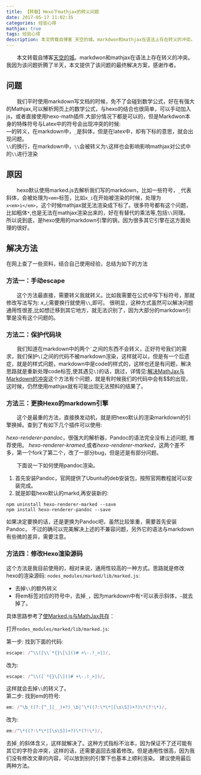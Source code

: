 ```yaml
---
title: 【转载】Hexo下mathjax的转义问题
date: 2017-05-17 11:02:35
categories: 经验心得
mathjax: true
tags: 经验心得
description: 本文转载自博客 天空的城。markdwon和mathjax在语法上存在转义的冲突。我因为该问题折腾了半天，本文提供了该问题的最终解决方案，感谢作者。
---
```

&emsp;&emsp;本文转载自博客[天空的城](http://shomy.top/2016/10/22/hexo-markdown-mathjax/)。markdwon和mathjax在语法上存在转义的冲突。我因为该问题折腾了半天，本文提供了该问题的最终解决方案，感谢作者。
## 问题
&emsp;&emsp;我们平时使用markdown写文档的时候，免不了会碰到数学公式，好在有强大的Mathjax,可以解析网页上的数学公式，与hexo的结合也很简单，可以手动加入js，或者直接使用hexo-math插件.大部分情况下都是可以的，但是Markdwon本身的特殊符号与Latex中的符号会出现冲突的时候:  
—的转义，在markdown中，`_`是斜体，但是在latex中，却有下标的意思，就会出现问题。  
`\\`的换行，在markdown中，`\\`会被转义为`\`这样也会影响影响mathjax对公式中的`\\`进行渲染  
## 原因
&emsp;&emsp;hexo默认使用marked.js去解析我们写的markdown，比如一些符号，`_`代表斜体，会被处理为`<em>`标签，比如`x_i`在开始被渲染的时候，处理为`x<em>i</em>`，这个时候mathjax就无法渲染成下标了。很多符号都有这个问题，比如粗体`*`,也是无法在mathjax渲染出来的，好在有替代的乘法等,包括`\\`同理。 所以说到底，是hexo使用的markdown引擎的锅，因为很多其它引擎在这方面处理的很好。

## 解决方法

在网上查了一些资料，结合自己使用经验，总结为如下的方法

### 方法一：手动escape  
&emsp;&emsp;这个方法最直接，需要转义我就转义。比如我需要在公式中写下标符号，那就修改写法写为: $x\_i$;需要换行就使用`\\`,即可。 很明显，这种方式虽然可以解决问题通用性很差,比如想迁移到其它地方，就无法识别了，因为大部分的markdown引擎是没有这个问题的。

### 方法二：保护代码块  
&emsp;&emsp;我们知道在markdown中的两个`` ` ``之间的东西不会转义，正好符号我们的需求，我们保护``\[``之间的代码不被markdown渲染，这样就可以，但是有一个后遗症，就是的样式问题，markdown中是code的样式的，这样也还是有问题，解决思路就是重新处理code标签,使其遇见`\]`的话，跳过，详情见:[解决MathJax与Markdown的冲突](https://liam0205.me/2015/09/09/fix-conflict-between-mathjax-and-markdown/)这个方法有个问题，就是有时候我们的代码中会有$$的出现，这时候，仍然使用mathjax就有可能出现无法预料的结果了。

### 方法三：更换Hexo的markdown引擎  
&emsp;&emsp;这个是最重的方法，直接换发动机，就是把hexo默认的渲染markdown的引擎换掉。查到了有如下几个插件可以使用:

*hexo-renderer-pandoc*，很强大的解析器，Pandoc的语法完全没有上述问题, 推荐使用。
*hexo-renderer-kramed*,或者*hexo-renderer-marked*，这两个差不多，第一个fork了第二个，改了一部分bug，但是还是有部分问题。  

&emsp;&emsp;下面说一下如何使用pandoc渲染。  

1. 首先安装Pandoc，官网提供了Ubuntu的deb安装包，按照官网教程就可以安装完成。  
2. 就是卸载hexo默认的markd,再安装新的:  

```shell
npm uninstall hexo-renderer-marked --save
npm install hexo-renderer-pandoc --save
```
  
如果决定要换的话，还是更换为Pandoc吧，虽然比较笨重，需要首先安装Pandoc， 不过的确可以完美解决上述的不兼容问题，另外它的语法与markdown有些微的差异，需要注意。  

### 方法四：修改Hexo渲染源码  
这个方法是我目前使用的，相对来说，通用性较高的一种方式。思路就是修改hexo的渲染源码: `nodes_modules/marked/lib/marked.js`:  

 - 去掉`\\`的额外转义  
 - 将em标签对应的符号中，去掉`_`，因为markdown中有`*`可以表示斜体，`—`就去掉了。  

具体思路参考了[使Marked.js与MathJax共存](http://blog.csdn.net/emptyset110/article/details/50123231)：  

打开`nodes_modules/marked/lib/marked.js`:   

第一步: 找到下面的代码:  

```javascript
escape: /^\\([\\`*{}\[\]()# +\-.!_>])/,
```  

改为:  

```javascript
escape: /^\\([`*{}\[\]()# +\-.!_>])/,
```  

这样就会去掉`\\`的转义了。   
第二步: 找到em的符号:  

```javascript
em: /^\b_((?:[^_]|__)+?)_\b|^\*((?:\*\*|[\s\S])+?)\*(?!\*)/,
```  

改为:   

```javascript
em:/^\*((?:\*\*|[\s\S])+?)\*(?!\*)/,
```  

去掉`_`的斜体含义，这样就解决了。这种方式指标不治本，因为保证不了还可能有其它的字符会冲突，这样的话，还需要返回去接着修改。但是通用性很高，因为我们没有修改文章的内容，可以放到别的引擎下也基本上顺利渲染。
建议使用最后两种方法。
